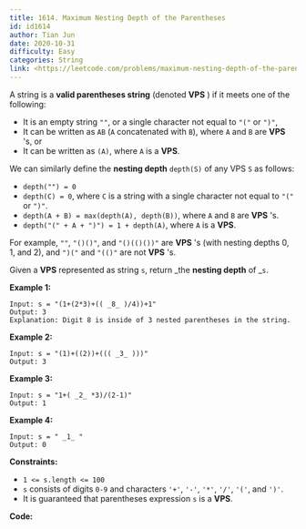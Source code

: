```yaml
---
title: 1614. Maximum Nesting Depth of the Parentheses
id: id1614
author: Tian Jun
date: 2020-10-31
difficulty: Easy
categories: String
link: <https://leetcode.com/problems/maximum-nesting-depth-of-the-parentheses/description/>
---
```


A string is a **valid parentheses string** (denoted **VPS** ) if it meets one
of the following:

  * It is an empty string `""`, or a single character not equal to `"("` or `")"`,
  * It can be written as `AB` (`A` concatenated with `B`), where `A` and `B` are **VPS** 's, or
  * It can be written as `(A)`, where `A` is a **VPS**.

We can similarly define the **nesting depth** `depth(S)` of any VPS `S` as
follows:

  * `depth("") = 0`
  * `depth(C) = 0`, where `C` is a string with a single character not equal to `"("` or `")"`.
  * `depth(A + B) = max(depth(A), depth(B))`, where `A` and `B` are **VPS** 's.
  * `depth("(" + A + ")") = 1 + depth(A)`, where `A` is a **VPS**.

For example, `""`, `"()()"`, and `"()(()())"` are **VPS** 's (with nesting
depths 0, 1, and 2), and `")("` and `"(()"` are not **VPS** 's.

Given a **VPS** represented as string `s`, return _the **nesting depth** of
_`s`.



**Example 1:**
            
	Input: s = "(1+(2*3)+(( _8_ )/4))+1"    
	Output: 3    
	Explanation: Digit 8 is inside of 3 nested parentheses in the string.    

**Example 2:**
            
	Input: s = "(1)+((2))+((( _3_ )))"    
	Output: 3    

**Example 3:**
            
	Input: s = "1+( _2_ *3)/(2-1)"    
	Output: 1    

**Example 4:**
            
	Input: s = " _1_ "    
	Output: 0    



**Constraints:**

  * `1 <= s.length <= 100`
  * `s` consists of digits `0-9` and characters `'+'`, `'-'`, `'*'`, `'/'`, `'('`, and `')'`.
  * It is guaranteed that parentheses expression `s` is a **VPS**.


**Code:**
